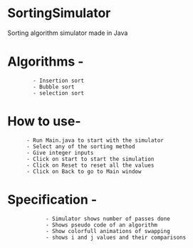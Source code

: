 # SortingSimulator
Sorting algorithm simulator made in Java 

# Algorithms - 
            - Insertion sort
            - Bubble sort
            - selection sort
            
# How to use-
          - Run Main.java to start with the simulator
          - Select any of the sorting method
          - Give integer inputs
          - Click on start to start the simulation
          - Click on Reset to reset all the values
          - Click on Back to go to Main window
          
          
# Specification -
                - Simulator shows number of passes done
                - Shows pseudo code of an algorithm
                - Show colorfull animations of swapping
                - shows i and j values and their comparisons
                
